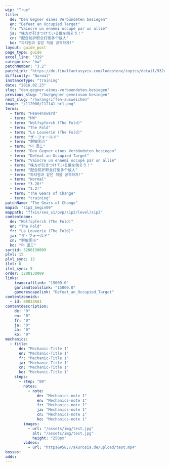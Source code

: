 ```yaml
---
wip: "True"
title:
  de: "Den Gegner eines Verbündeten besiegen"
  en: "Defeat an Occupied Target"
  fr: "Vaincre un ennemi occupé par un allié"
  ja: "味方が引きつけている敵を倒そう！"
  cn: "配合防护职业打倒多个敌人"
  ko: "파티원과 같은 적을 공격하자!"
layout: guide_post
page_type: guide
excel_line: "329"
categories: "hw"
patchNumber: "3.2"
patchLink: "https://de.finalfantasyxiv.com/lodestone/topics/detail/93245d34c33358787d1ff90333c4435c65ac6ee5"
difficulty: "Normal"
instanceType: "training"
date: "2016.02.23"
slug: "den-gegner-eines-verbuendeten-besiegen"
previous_slug: "/hw/gegner-gemeinsam-besiegen"
next_slug: "/hw/angriffen-ausweichen"
image: "/112000/112141_hr1.png"
terms:
  - term: "Heavensward"
  - term: "HW"
  - term: "Wolfspferch (The Fold)"
  - term: "The Fold"
  - term: "La Louverie (The Fold)"
  - term: "ザ・フォールド"
  - term: "群狼困斗"
  - term: "더 폴드"
  - term: "Den Gegner eines Verbündeten besiegen"
  - term: "Defeat an Occupied Target"
  - term: "Vaincre un ennemi occupé par un allié"
  - term: "味方が引きつけている敵を倒そう！"
  - term: "配合防护职业打倒多个敌人"
  - term: "파티원과 같은 적을 공격하자!"
  - term: "Normal"
  - term: "3.20!"
  - term: "3.2!"
  - term: "The Gears of Change"
  - term: "training"
patchName: "The Gears of Change"
mapid: "s1p2_begin09"
mappath: "ffxiv/sea_s1/pvp/s1p2/level/s1p2"
contentname:
  de: "Wolfspferch (The Fold)"
  en: "The Fold"
  fr: "La Louverie (The Fold)"
  ja: "ザ・フォールド"
  cn: "群狼困斗"
  ko: "더 폴드"
sortid: 3200130009
plvl: 15
plvl_sync: 15
ilvl: 0
ilvl_sync: 5
order: 3200130009
links:
    teamcraftlink: "15009.0"
    garlandtoolslink: "15009.0"
    gamerescapelink: "Defeat_an_Occupied_Target"
contentzoneids:
  - id: 80033AA1
contentdescription:
    de: "0"
    en: "0"
    fr: "0"
    ja: "0"
    cn: "0"
    ko: "0"
mechanics:
  - title:
      de: "Mechanic-Title 1"
      en: "Mechanic-Title 1"
      fr: "Mechanic-Title 1"
      ja: "Mechanic-Title 1"
      cn: "Mechanic-Title 1"
      ko: "Mechanic-Title 1"
    steps:
      - step: "09"
        notes:
          - note:
              de: "Mechanics-note 1"
              en: "Mechanics-note 1"
              fr: "Mechanics-note 1"
              ja: "Mechanics-note 1"
              cn: "Mechanics-note 1"
              ko: "Mechanics-note 1"
        images:
          - url: "/assets/img/test.jpg"
            alt: "/assets/img/test.jpg"
            height: "250px"
        videos:
          - url: "https&#58;//akurosia.de/upload/test.mp4"
bosses:
adds:
---
```

